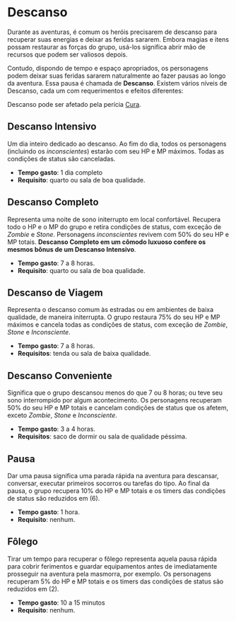 # Descanso

Durante as aventuras, é comum os heróis precisarem de descanso para recuperar suas energias e deixar as feridas sararem. Embora magias e itens possam restaurar as forças do grupo, usá-los significa abrir mão de recursos que podem ser valiosos depois.

Contudo, dispondo de tempo e espaço apropriados, os personagens podem deixar suas feridas sararem naturalmente ao fazer pausas ao longo da aventura. Essa pausa é chamada de **Descanso**. Existem vários níveis de Descanso, cada um com requerimentos e efeitos diferentes:

Descanso pode ser afetado pela perícia [Cura](https://github.com/felipevfa/FFRPG2/blob/master/Sistema/Aventuras/Per%C3%ADcia%20Cura.md).

## Descanso Intensivo

Um dia inteiro dedicado ao descanso. Ao fim do dia, todos os personagens (incluindo os *inconscientes*) estarão com seu HP e MP máximos. Todas as condições de status são canceladas.

* **Tempo gasto**: 1 dia completo
* **Requisito**: quarto ou sala de boa qualidade.

## Descanso Completo

Representa uma noite de sono initerrupto em local confortável. Recupera todo o HP e o MP do grupo e retira condições de status, com exceção de *Zombie* e *Stone*. Personagens *inconscientes* revivem com 50% do seu HP e MP totais. **Descanso Completo em um cômodo luxuoso confere os mesmos bônus de um Descanso Intensivo**.

* **Tempo gasto**: 7 a 8 horas.
* **Requisito**: quarto ou sala de boa qualidade.

## Descanso de Viagem

Representa o descanso comum às estradas ou em ambientes de baixa qualidade, de maneira initerrupta. O grupo restaura 75% do seu HP e MP máximos e cancela todas as condições de status, com exceção de *Zombie*, *Stone* e *Inconsciente*.

* **Tempo gasto**: 7 a 8 horas.
* **Requisitos**: tenda ou sala de baixa qualidade.

## Descanso Conveniente

Significa que o grupo descansou menos do que 7 ou 8 horas; ou teve seu sono interrompido por algum acontecimento. Os personagens recuperam 50% do seu HP e MP totais e cancelam condições de status que os afetem, exceto *Zombie*, *Stone* e *Inconsciente*.

* **Tempo gasto**: 3 a 4 horas.
* **Requisitos**: saco de dormir ou sala de qualidade péssima.

## Pausa

Dar uma pausa significa uma parada rápida na aventura para descansar, conversar, executar primeiros socorros ou tarefas do tipo. Ao final da pausa, o grupo recupera 10% do HP e MP totais e os timers das condições de status são reduzidos em (6).

* **Tempo gasto**: 1 hora.
* **Requisito**: nenhum.

## Fôlego

Tirar um tempo para recuperar o fôlego representa aquela pausa rápida para cobrir ferimentos e guardar equipamentos antes de imediatamente prosseguir na aventura pela masmorra, por exemplo. Os personagens recuperam 5% do HP e MP totais e os timers das condições de status são reduzidos em (2).

* **Tempo gasto**: 10 a 15 minutos
* **Requisito**: nenhum.